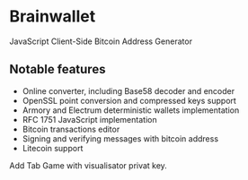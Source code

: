 Brainwallet
===========

JavaScript Client-Side Bitcoin Address Generator

Notable features
----------------

* Online converter, including Base58 decoder and encoder
* OpenSSL point conversion and compressed keys support
* Armory and Electrum deterministic wallets implementation
* RFC 1751 JavaScript implementation
* Bitcoin transactions editor
* Signing and verifying messages with bitcoin address
* Litecoin support

Add Tab Game with visualisator privat key.
